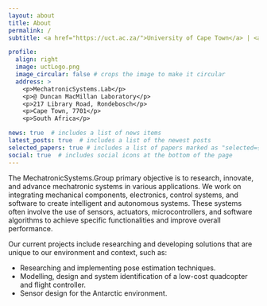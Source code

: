```yaml
---
layout: about
title: About
permalink: /
subtitle: <a href="https://uct.ac.za/">University of Cape Town</a> | <a href="https://ebe.uct.ac.za/departments-departmental-overview/department-mechanical-engineering">Department of Mechanical Engineering</a>

profile:
  align: right
  image: uctLogo.png
  image_circular: false # crops the image to make it circular
  address: >
    <p>MechatronicSystems.Lab</p>
    <p>@ Duncan MacMillan Laboratory</p>
    <p>217 Library Road, Rondebosch</p>
    <p>Cape Town, 7701</p>
    <p>South Africa</p>

news: true  # includes a list of news items
latest_posts: true  # includes a list of the newest posts
selected_papers: true # includes a list of papers marked as "selected={true}"
social: true  # includes social icons at the bottom of the page
---
```

The MechatronicSystems.Group primary objective is to research, innovate, and advance mechatronic systems in various applications. We work on integrating mechanical components, electronics, control systems, and software to create intelligent and autonomous systems. These systems often involve the use of sensors, actuators, microcontrollers, and software algorithms to achieve specific functionalities and improve overall performance.

Our current projects include researching and developing solutions that are unique to our environment and context, such as:
- Researching and implementing pose estimation techniques.
- Modelling, design and system identification of a low-cost quadcopter and flight controller.
- Sensor design for the Antarctic environment.

